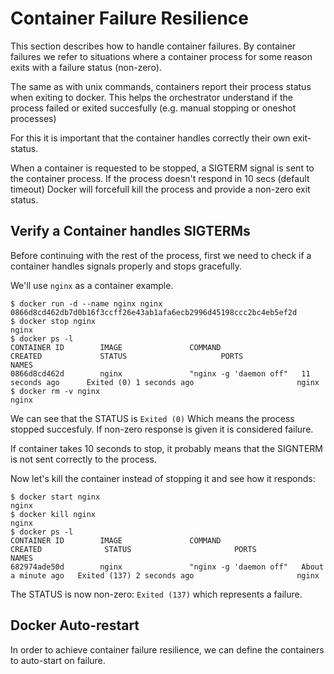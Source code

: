 Container Failure Resilience
============================

This section describes how to handle container failures. By container failures we refer to situations where a container process for some reason exits with a failure status (non-zero).

The same as with unix commands, containers report their process status when exiting to docker. This helps the orchestrator understand if the process failed or exited succesfully (e.g. manual stopping or oneshot processes)

For this it is important that the container handles correctly their own exit-status.

When a container is requested to be stopped, a SIGTERM signal is sent to the container process. If the process doesn't respond in 10 secs (default timeout) Docker will forcefull kill the process and provide a non-zero exit status.

## Verify a Container handles SIGTERMs

Before continuing with the rest of the process, first we need to check if a container handles signals properly and stops gracefully.

We'll use `nginx` as a container example.

```
$ docker run -d --name nginx nginx
0866d8cd462db7d0b16f3ccff26e43ab1afa6ecb2996d45198ccc2bc4eb5ef2d
$ docker stop nginx
nginx
$ docker ps -l     
CONTAINER ID        IMAGE               COMMAND                  CREATED             STATUS                     PORTS               NAMES
0866d8cd462d        nginx               "nginx -g 'daemon off"   11 seconds ago      Exited (0) 1 seconds ago                       nginx
$ docker rm -v nginx
nginx
```

We can see that the STATUS is `Exited (0)` Which means the process stopped succesfuly. If non-zero response is given it is considered failure.

If container takes 10 seconds to stop, it probably means that the SIGNTERM is not sent correctly to the process.

Now let's kill the container instead of stopping it and see how it responds:

```
$ docker start nginx
nginx
$ docker kill nginx 
nginx
$ docker ps -l
CONTAINER ID        IMAGE               COMMAND                  CREATED              STATUS                       PORTS               NAMES
682974ade50d        nginx               "nginx -g 'daemon off"   About a minute ago   Exited (137) 2 seconds ago                       nginx
```

The STATUS is now non-zero: `Exited (137)` which represents a failure.

## Docker Auto-restart

In order to achieve container failure resilience, we can define the containers to auto-start on failure.

